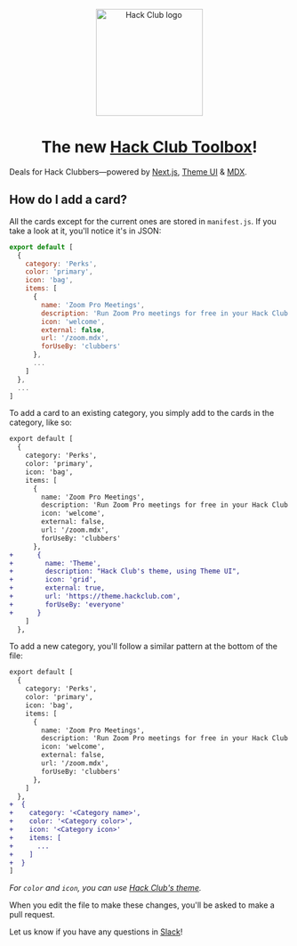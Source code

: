 <p align="center">
    <img width="192" alt="Hack Club logo" src="https://assets.hackclub.com/flag-standalone.svg">
</p>
<h1 align="center">
    The new <a href="https://hackclub.com/">Hack Club Toolbox</a>!
</h1>

Deals for Hack Clubbers—powered by [Next.js], [Theme UI] & [MDX].

[next.js]: https://nextjs.org
[mdx]: https://mdxjs.com
[theme ui]: http://theme-ui.com

## How do I add a card?

All the cards except for the current ones are stored in `manifest.js`. If you take a look at it, you'll notice it's in JSON:

```js
export default [
  {
    category: 'Perks',
    color: 'primary',
    icon: 'bag',
    items: [
      {
        name: 'Zoom Pro Meetings',
        description: 'Run Zoom Pro meetings for free in your Hack Club',
        icon: 'welcome',
        external: false,
        url: '/zoom.mdx',
        forUseBy: 'clubbers'
      },
      ...
    ]
  },
  ...
]
```

To add a card to an existing category, you simply add to the cards in the category, like so:

```diff
export default [
  {
    category: 'Perks',
    color: 'primary',
    icon: 'bag',
    items: [
      {
        name: 'Zoom Pro Meetings',
        description: 'Run Zoom Pro meetings for free in your Hack Club',
        icon: 'welcome',
        external: false,
        url: '/zoom.mdx',
        forUseBy: 'clubbers'
      },
+      {
+        name: 'Theme',
+        description: "Hack Club's theme, using Theme UI",
+        icon: 'grid',
+        external: true,
+        url: 'https://theme.hackclub.com',
+        forUseBy: 'everyone'
+      }
    ]
  },
```

To add a new category, you'll follow a similar pattern at the bottom of the file:

```diff
export default [
  {
    category: 'Perks',
    color: 'primary',
    icon: 'bag',
    items: [
      {
        name: 'Zoom Pro Meetings',
        description: 'Run Zoom Pro meetings for free in your Hack Club',
        icon: 'welcome',
        external: false,
        url: '/zoom.mdx',
        forUseBy: 'clubbers'
      },
    ]
  },
+  {
+    category: '<Category name>',
+    color: '<Category color>',
+    icon: '<Category icon>'
+    items: [
+      ...
+    ]
+  }
]
```

_For `color` and `icon`, you can use [Hack Club's theme](https://theme.hackclub.com)._

When you edit the file to make these changes, you'll be asked to make a pull request.

Let us know if you have any questions in [Slack](https://hackclub.slack.com)!
